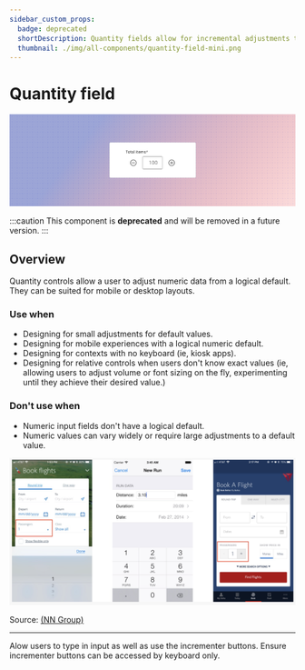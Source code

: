 ```yaml
---
sidebar_custom_props:
  badge: deprecated
  shortDescription: Quantity fields allow for incremental adjustments to a default numeric value.
  thumbnail: ./img/all-components/quantity-field-mini.png
---
```


# Quantity field

<ComponentVisual storybookUrl="https://forge.tylerdev.io/main/?path=/story/components-quantity-field--default">

![](./images/quantity-field.png)

</ComponentVisual>

:::caution
This component is **deprecated** and will be removed in a future version.
:::

## Overview

Quantity controls allow a user to adjust numeric data from a logical default. They can be suited for mobile or desktop layouts.

### Use when

- Designing for small adjustments for default values. 
- Designing for mobile experiences with a logical numeric default. 
- Designing for contexts with no keyboard (ie, kiosk apps).
- Designing for relative controls when users don't know exact values (ie, allowing users to adjust volume or font sizing on the fly, experimenting until they achieve their desired value.)

### Don't use when

- Numeric input fields don't have a logical default.
- Numeric values can vary widely or require large adjustments to a default value.

<ImageBlock caption="These 3 mobile screenshots show 3 different approaches to numerical input. American Airlines (left) used a dropdown for selecting the number of passengers. This control required several gestures (select the field, scroll and select the number, then hit Done). Treadmill Run Tracker (center) used a text field for inputting distance; the user had to select the field, type the desired number, then hit the Save button or tap a different field. In contrast, the interaction cost for changing the number of passengers from 1 to 2 in Delta Airlines’ mobile app (right) consisted of a single tap. (However, the interaction cost of the stepper would be much higher if the user wanted to increase the number from 1 to 10; this increased cost for large deviations from default is a major disadvantage of using steppers.)" padded={false}>

![Quantity control examples.](./images/quantity-control-examples.png)

</ImageBlock>

Source: [(NN Group)](https://www.nngroup.com/articles/input-steppers/)

---

<DoDontGrid>
  <DoDontTextSection>
    <DoDontText type="do">Alow users to type in input as well as use the incrementer buttons.</DoDontText>
    <DoDontText type="do">Ensure incrementer buttons can be accessed by keyboard only.</DoDontText>
  </DoDontTextSection>
</DoDontGrid>
